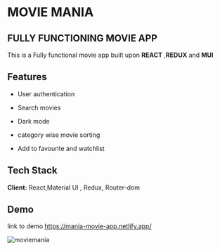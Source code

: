 # MOVIE MANIA
## FULLY FUNCTIONING MOVIE APP 

This is a Fully functional movie app built upon **REACT** ,**REDUX** and **MUI**



## Features

- User authentication

- Search movies

- Dark mode

- category wise movie sorting
- Add to  favourite and watchlist



## Tech Stack

**Client:** React,Material UI , Redux, Router-dom





## Demo
 link to demo
 https://mania-movie-app.netlify.app/

![moviemania](https://user-images.githubusercontent.com/93002544/184004802-b456038e-ee43-4138-9d5b-f4f95aa4ab8d.png)
